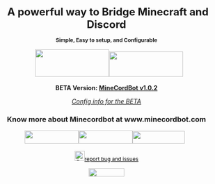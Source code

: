 
<p align = "center"><span style="font-size: 24px;">&nbsp;<strong>A powerful way to&nbsp;Bridge Minecraft and Discord</strong></span></p>
<p align = "center"><span style="font-size: 12px;"><b>Simple, Easy to setup, and Configurable</b></span></p>
<p align = "center">&nbsp; &nbsp;<a href="https://github.com/CyR1en/MineCordBot"><img src="http://developersnation.info/wp-content/uploads/2016/04/GitHub-Banner-Developers-Nation.png" alt="" width="170" height="63" /></a><a href="https://discord.gg/rEK5XmV"><img src="https://discordapp.com/assets/fc0b01fe10a0b8c602fb0106d8189d9b.png" alt="" width="170" height="58" /></a></p>
<p align= "center"><b>BETA&nbsp;Version: <a href="https://dev.bukkit.org/projects/minecordbot-bukkit/files/2383978">MineCordBot v1.0.2</a></b></p>
<p align= "center"><span style="text-decoration: underline;"><em><a href="https://dev.bukkit.org/projects/minecordbot-bukkit/pages/installation/mcb-v1-config">Config info for the BETA</a></em></span></p>
<h3 align= "center">Know more about Minecordbot at www.minecordbot.com</h3>
<p align= "center"><span style="text-decoration: underline;"><em><a title="i" href="https://minecordbot.com/installation/"><img src="https://lh3.googleusercontent.com/KgATtmS9q1GO4OGW9boqe9_lgDLTOMXUorx07LyQ1giqe8LlC9hFkHgmmK04O8-MGF2hZ7E0iBumLVpuEh1GfdFM-KXATRt0B1CahuOl5nKOKdnCloK3-jDaK_hKJc2C-MELF9qxX_qDfhW5I-bZ8hE3SOgp_RSaGyVtl7vWe2zXfevZgjlqjrXf54mDcKtBgvf4HPgc4u8TPhjjBtN9L14x59v1onhR14LwdFwVYEE0LnHuDMnW9kqPJSm3FpLUv4OmfW9peeD5Y5EO0N_4ABCO3DjWvZaJRoc3s40-eLKseWpYWfcuX3gYRlWmt0fN-jqFzH2oXdYr4EgiNkpaAfEWBNCSnOV9-LtRx9Jb_y6Wza44Sqk2pMA-hCkUTc_-GNUTaDFaIhHa_vbCIeaAsvyvb8CDF9HgVzZgbUFcqdMOVv0XeiwclqUK9ZqLWE0oF9EFMHy-aOfVJ9eblag8nR_BOaJ0np90DW8cNA7rCO50a19_Y7OHasnBeOhc-rIaawEW3AYt5o6yE2Jo02sbNQaUhcFXGXgL8JqljP3mqP_w7qryl7cajdrQ4277WzpYbH0GdCuMiUJ2PAUr5ErtrKEAy65omBK9nJ-QncAkdmgm4ba9KAoM=w190-h46-no" alt="" width="124" height="30" /></a><a title="cfg" href="https://minecordbot.com/configuration/"><img src="https://lh3.googleusercontent.com/m5ltYrlDr12GCxoy5CdreXcjIWx5QMDevF2gyvaF-luaUScPA4_2Xat3qpqg81sz3RUNKrQ4UOjZS7YfC7qqSFWgtGCcJKGIB0vhvc668Z3jxPcVEElKiD4cJ6SltTrzDPhptPd_pC1_1bPQrjaRn0IpHwhfxY-jIvimy8W_w86RLaBHKjWtgkRrJlmCBY6EghnECvMBOIDMd8KwRxD5pFRJbHqAvl_pFkuJVMHi-kmf6DyccKEX7W8y5UVy4GhHkfqTv-fDM9mts6b71eI8vRSP-8LGOpedfLpnML9iViUtXOPRdK2EAbpGMWxNvUnkE5B38226z7mggUbv1lxdz745kKLKBMoSNn5TPGScEcD-XTrVt_2iYNYulRRrMoeXqLiMQkYXTzskZGmOtjTjqAJ8cdcSH3u8flGrdiHqpcpDynXpSjsCxzkOQwVLbtbb-zzdAT_iWu5JNH7CN7pNzNBj2YLkmDJWhvvMAtknFHhHMpqz5nyyXd9eiGsJcprkQc74_zi3jhPrQAliqC5Nyl5En1fykMuXkdfW7e824WilUXZj1xVGYJbcoNCOXWb4o3ChjNxp9_ZJht5lx_DTd13nE3YVIpokxbK7VP9r3R25zN9QRkU1=w190-h46-no" alt="" width="124" height="30" /></a><a title="c" href="https://minecordbot.com/commands/"><img src="https://lh3.googleusercontent.com/lJX-Lf8e-KNcqlCoJndSa9blfMOjI57TH9_TEMYW0RYlroocJzfXzYklfzxaAUHUFdvb8Y2E6m9djNC5wojYF52gYFUPG5uP3wJRJoqPm0H8uSkCBweWPFq8lEUKKawKtU9P8I5KMtOMs9cLr88uOxsgAWZpTGEJ7wV60xVzYpeQWS_2f-J9gG-JRe_KK-isv1qVqWomXFjY2CfN4owl2f7JPd3tH-JDCl0fVQaoFbrvheZAd5SB33M_uEP9nhzYSqQioCwY4qlUCuRorS5w3kXkefv2Sz9AYoVD4zT4g0NSX54qGcu3yxWnsvWQNigb-HMNOdYp17Sh2xSCAzJVHV58tlxdrD-8pJvMM1ZG5eIht-wc5O30gjbaPjI5RutAsFzl_g9IPHGZ8HTi-6ACvtUUytnVF-i0FHVHkA0EJWE-LpkO1i2nuETNZDKdRNITUa9UYAzcikPB30BwIXGRUIVVcmyK9bWfg0zfWD7qmq5gEBq_g01h4e-OKVWoIc8MN5BkjrxT8rM__eXUbjYGOGM8ifpmEzLZhcJddWRR8CCRM2DQsNNv2bBN_0-HtQI13X9kscWGwNKkWFcFhpu2HQox547e_ouevthRbiaZu6PquLAVXO8d=w190-h46-no" alt="" width="120" height="29" /></a></em></span>&nbsp;&nbsp;</p>
<p align= "center"><a title="RandI" href="https://dev.bukkit.org/projects/minecordbot-bukkit/issues/create"><em><img src="http://www.shackbox.net/wp-content/uploads/2014/01/Debug-Bug-icon.png" alt="Report Bug or Issues" width="23" height="23" /></em></a><span style="text-decoration: underline;"><span style="color: #000000;"><a style="color: #000000;" title="RandI" href="https://dev.bukkit.org/projects/minecordbot-bukkit/issues/create"><span style="font-size: 12px;">report bug and issues</span></a></span></span></p>
<p align= "center"><a href="https://www.paypal.com/cgi-bin/webscr?return=https://dev.bukkit.org/projects/minecordbot-bukkit?gameCategorySlug=bukkit-plugins&amp;projectID=101682&amp;cn=Add+special+instructions+to+the+addon+author()&amp;business=ebacurio%40gmail.com&amp;bn=PP-DonationsBF:btn_donateCC_LG.gif:NonHosted&amp;cancel_return=https://dev.bukkit.org/projects/minecordbot-bukkit?gameCategorySlug=bukkit-plugins&amp;projectID=101682&amp;lc=US&amp;item_name=MineCordBot+(from+bukkit.org)&amp;cmd=_donations&amp;rm=1&amp;no_shipping=1&amp;currency_code=USD"><span style="text-decoration: underline;"><span style="color: #000000;"><span style="font-size: 12px;"><img src="http://nyc4a.org/file/PaypalDonateButton.jpg" alt="" width="82" height="19" /></span></span></span></a></p>
<p align= "center">&nbsp;</p>
